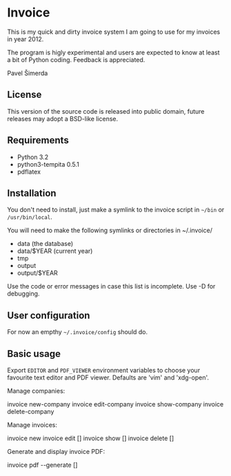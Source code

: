 # Invoice

This is my quick and dirty invoice system I am going to use for my invoices
in year 2012.

The program is higly experimental and users are expected to know at least a
bit of Python coding. Feedback is appreciated.

Pavel Šimerda

## License

This version of the source code is released into public domain, future releases
may adopt a BSD-like license.

## Requirements

 * Python 3.2
 * python3-tempita 0.5.1
 * pdflatex

## Installation

You don't need to install, just make a symlink to the invoice script
in `~/bin` or `/usr/bin/local`.

You will need to make the following symlinks or directories in ~/.invoice/

 * data (the database)
 * data/$YEAR (current year)
 * tmp
 * output
 * output/$YEAR

Use the code or error messages in case this list is incomplete. Use -D for
debugging.

## User configuration

For now an empthy `~/.invoice/config` should do.

## Basic usage

Export `EDITOR` and `PDF_VIEWER` environment variables to choose your favourite
text editor and PDF viewer. Defaults are 'vim' and 'xdg-open'.

Manage companies:

invoice new-company <id>
invoice edit-company <id>
invoice show-company <id>
invoice delete-company <id>

Manage invoices:

invoice new <company-id>
invoice edit [<number>]
invoice show [<number>]
invoice delete [<number>]

Generate and display invoice PDF:

invoice pdf --generate [<number>]
